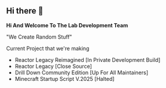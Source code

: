 ## Hi there 👋

**Hi And Welcome To The Lab Development Team** 

"We Create Random Stuff"

Current Project that we're making
- Reactor Legacy Reimagined [In Private Development Build]
- Reactor Legacy [Close Source]
- Drill Down Community Edition [Up For All Maintainers]
- Minecraft Startup Script V.2025 [Halted]

